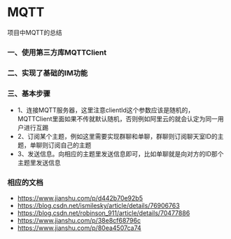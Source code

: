 # MQTT
项目中MQTT的总结

### 一、使用第三方库MQTTClient
### 二、实现了基础的IM功能
### 三、基本步骤
* 1、连接MQTT服务器，这里注意clientId这个参数应该是随机的，MQTTClient里面如果不传就默认随机，否则例如阿里云的就会认定为同一用户进行互踢
* 2、订阅某个主题，例如这里需要实现群聊和单聊，群聊则订阅聊天室ID的主题，单聊则订阅自己的主题
* 3、发送信息。向相应的主题里发送信息即可，比如单聊就是向对方的ID那个主题里发送信息

### 相应的文档
* https://www.jianshu.com/p/d442b70e92b5
* https://blog.csdn.net/ismilesky/article/details/76906763
* https://blog.csdn.net/robinson_911/article/details/70477886
* https://www.jianshu.com/p/38e8cf68796c
* https://www.jianshu.com/p/80ea4507ca74
